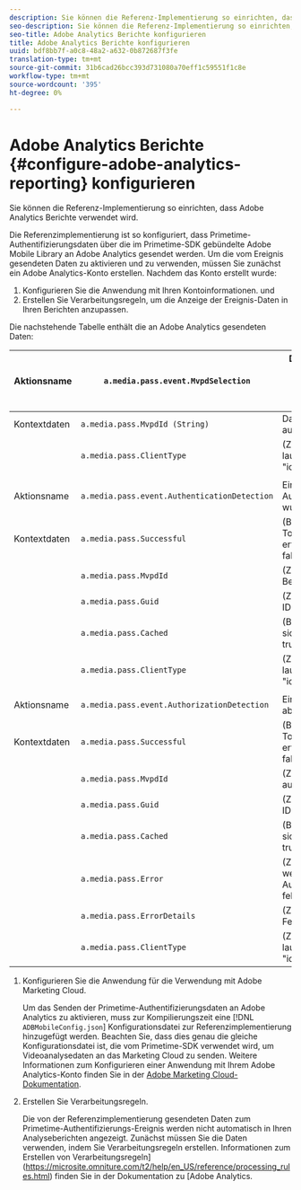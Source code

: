 ```yaml
---
description: Sie können die Referenz-Implementierung so einrichten, dass Adobe Analytics Berichte verwendet wird.
seo-description: Sie können die Referenz-Implementierung so einrichten, dass Adobe Analytics Berichte verwendet wird.
seo-title: Adobe Analytics Berichte konfigurieren
title: Adobe Analytics Berichte konfigurieren
uuid: bdf8bb7f-a0c8-48a2-a632-0b872687f3fe
translation-type: tm+mt
source-git-commit: 31b6cad26bcc393d731080a70eff1c59551f1c8e
workflow-type: tm+mt
source-wordcount: '395'
ht-degree: 0%

---
```



# Adobe Analytics Berichte {#configure-adobe-analytics-reporting} konfigurieren

Sie können die Referenz-Implementierung so einrichten, dass Adobe Analytics Berichte verwendet wird.

Die Referenzimplementierung ist so konfiguriert, dass Primetime-Authentifizierungsdaten über die im Primetime-SDK gebündelte Adobe Mobile Library an Adobe Analytics gesendet werden. Um die vom Ereignis gesendeten Daten zu aktivieren und zu verwenden, müssen Sie zunächst ein Adobe Analytics-Konto erstellen. Nachdem das Konto erstellt wurde:

1. Konfigurieren Sie die Anwendung mit Ihren Kontoinformationen. und
1. Erstellen Sie Verarbeitungsregeln, um die Anzeige der Ereignis-Daten in Ihren Berichten anzupassen.

Die nachstehende Tabelle enthält die an Adobe Analytics gesendeten Daten:

| Aktionsname | `a.media.pass.event.MvpdSelection` | Der Anwender hat in einem Auswahldialogfeld einen Multi-Kanal Video Programming Distribution (MVPD) ausgewählt |
|---|---|---|
| Kontextdaten | `a.media.pass.MvpdId (String)` | Das vom Benutzer ausgewählte MVPD |
|  | `a.media.pass.ClientType` | (Zeichenfolge) Der Clienttyp lautet &quot;flash&quot;, &quot;html5&quot;, &quot;ios&quot;oder &quot;android&quot; |
|  |  |  |
| Aktionsname | `a.media.pass.event.AuthenticationDetection` | Ein Authentifizierungsarbeitsablauf wurde abgeschlossen |
| Kontextdaten | `a.media.pass.Successful` | (Boolescher Wert) Ob die Token-Anforderung erfolgreich war, ob true oder false |
|  | `a.media.pass.MvpdId` | (Zeichenfolge) Das vom Benutzer ausgewählte MVPD |
|  | `a.media.pass.Guid` | (Zeichenfolge) Eine Tracking-ID |
|  | `a.media.pass.Cached` | (Boolescher Wert) Token, das sich bereits im Cache befindet, true oder false |
|  | `a.media.pass.ClientType` | (Zeichenfolge) Der Clienttyp lautet &quot;flash&quot;, &quot;html5&quot;, &quot;ios&quot;oder &quot;android&quot; |
|  |  |  |
| Aktionsname | `a.media.pass.event.AuthorizationDetection` | Ein Genehmigungsvorgang abgeschlossen |
| Kontextdaten | `a.media.pass.Successful` | (Boolescher Wert) Ob die Token-Anforderung erfolgreich war, ob true oder false |
|  | `a.media.pass.MvpdId` | (Zeichenfolge) Der ausgewählte Benutzer MVPD |
|  | `a.media.pass.Guid` | (Zeichenfolge) Eine Tracking-ID |
|  | `a.media.pass.Cached` | (Boolescher Wert) Token, das sich bereits im Cache befindet, true oder false |
|  | `a.media.pass.Error` | (Zeichenfolge) Der Fehler, wenn der Autorisierungsversuch fehlgeschlagen ist |
|  | `a.media.pass.ErrorDetails` | (Zeichenfolge) Weitere Fehlerdetails |
|  | `a.media.pass.ClientType` | (Zeichenfolge) Der Clienttyp lautet &quot;flash&quot;, &quot;html5&quot;, &quot;ios&quot;oder &quot;android&quot; |

1. Konfigurieren Sie die Anwendung für die Verwendung mit Adobe Marketing Cloud.

   Um das Senden der Primetime-Authentifizierungsdaten an Adobe Analytics zu aktivieren, muss zur Kompilierungszeit eine [!DNL `ADBMobileConfig.json`] Konfigurationsdatei zur Referenzimplementierung hinzugefügt werden. Beachten Sie, dass dies genau die gleiche Konfigurationsdatei ist, die vom Primetime-SDK verwendet wird, um Videoanalysedaten an das Marketing Cloud zu senden. Weitere Informationen zum Konfigurieren einer Anwendung mit Ihrem Adobe Analytics-Konto finden Sie in der [Adobe Marketing Cloud-Dokumentation](https://microsite.omniture.com/t2/help/en_US/reference/).
1. Erstellen Sie Verarbeitungsregeln.

   Die von der Referenzimplementierung gesendeten Daten zum Primetime-Authentifizierungs-Ereignis werden nicht automatisch in Ihren Analyseberichten angezeigt. Zunächst müssen Sie die Daten verwenden, indem Sie Verarbeitungsregeln erstellen. Informationen zum Erstellen von Verarbeitungsregeln](https://microsite.omniture.com/t2/help/en_US/reference/processing_rules.html) finden Sie in der Dokumentation zu [Adobe Analytics.

